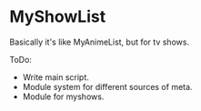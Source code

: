# MyShowList
Basically it's like MyAnimeList, but for tv shows.

ToDo:
- Write main script.
- Module system for different sources of meta.
- Module for myshows.
